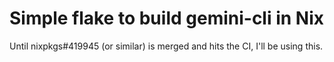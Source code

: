# Simple flake to build gemini-cli in Nix

Until nixpkgs#419945 (or similar) is merged and hits the CI, I'll be using this.
